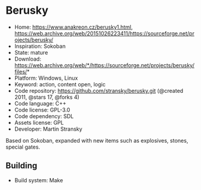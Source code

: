 # Berusky

- Home: https://www.anakreon.cz/berusky1.html, https://web.archive.org/web/20151026223411/https://sourceforge.net/projects/berusky/
- Inspiration: Sokoban
- State: mature
- Download: https://web.archive.org/web/*/https://sourceforge.net/projects/berusky/files/*
- Platform: Windows, Linux
- Keyword: action, content open, logic
- Code repository: https://github.com/stransky/berusky.git (@created 2011, @stars 17, @forks 4)
- Code language: C++
- Code license: GPL-3.0
- Code dependency: SDL
- Assets license: GPL
- Developer: Martin Stransky

Based on Sokoban, expanded with new items such as explosives, stones, special gates.

## Building

- Build system: Make
